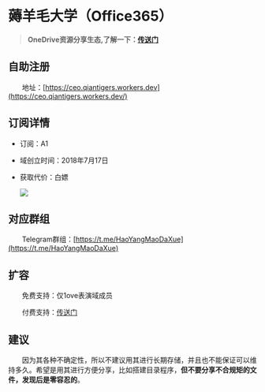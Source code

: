 # 薅羊毛大学（Office365）

> **OneDrive资源分享生态,了解一下：[传送门](http://1ove.ga)**

## 自助注册

&emsp;&emsp;地址：[https://ceo.qiantigers.workers.dev](https://ceo.qiantigers.workers.dev/)

## 订阅详情

* 订阅：A1

* 域创立时间：2018年7月17日

* 获取代价：白嫖

  ![](https://cdn.jsdelivr.net/gh/qiantigers/p000i000c/PicGo/1588486277071a675b9243c1ddebb.jpg)

## 对应群组

&emsp;&emsp;Telegram群组：[https://t.me/HaoYangMaoDaXue](https://t.me/HaoYangMaoDaXue)

## 扩容

&emsp;&emsp;免费支持：仅1ove表演域成员

&emsp;&emsp;付费支持：[传送门](https://shop.qian.blue/buy/7)

## 建议

&emsp;&emsp;因为其各种不确定性，所以不建议用其进行长期存储，并且也不能保证可以维持多久。希望是用其进行方便分享，比如搭建目录程序，**但不要分享不合规矩的文件，发现后是零容忍的**。
